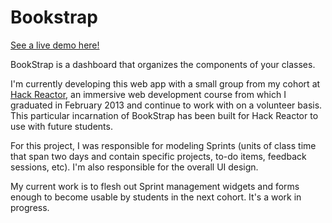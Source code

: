 Bookstrap
=========

<a href="http://bookstrap.meteor.com">See a live demo here!</a>

BookStrap is a dashboard that organizes the components of your classes.

I'm currently developing this web app with a small group from my cohort at <a href="http://hackreactor.com/">Hack Reactor</a>, an immersive web development course from which I graduated in February 2013 and continue to work with on a volunteer basis. This particular incarnation of BookStrap has been built for Hack Reactor to use with future students.

For this project, I was responsible for modeling Sprints (units of class time that span two days and contain specific projects, to-do items, feedback sessions, etc). I'm also responsible for the overall UI design.

My current work is to flesh out Sprint management widgets and forms enough to become usable by students in the next cohort. It's a work in progress.


